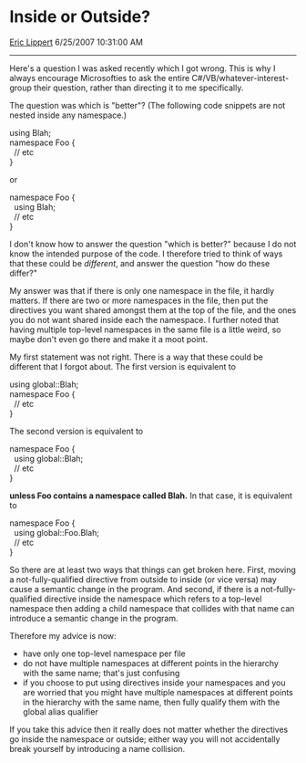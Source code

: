 # Inside or Outside?

[Eric Lippert](https://social.msdn.microsoft.com/profile/Eric%20Lippert) 6/25/2007 10:31:00 AM

-----

Here's a question I was asked recently which I got wrong. This is why I always encourage Microsofties to ask the entire C\#/VB/whatever-interest-group their question, rather than directing it to me specifically.

The question was which is "better"? (The following code snippets are not nested inside any namespace.)

using Blah;  
namespace Foo {  
  // etc  
}

or

namespace Foo {  
  using Blah;  
  // etc  
}

I don't know how to answer the question "which is better?" because I do not know the intended purpose of the code. I therefore tried to think of ways that these could be *different*, and answer the question "how do these differ?"

My answer was that if there is only one namespace in the file, it hardly matters. If there are two or more namespaces in the file, then put the directives you want shared amongst them at the top of the file, and the ones you do not want shared inside each the namespace. I further noted that having multiple top-level namespaces in the same file is a little weird, so maybe don't even go there and make it a moot point.

My first statement was not right. There is a way that these could be different that I forgot about. The first version is equivalent to

using global::Blah;  
namespace Foo {  
  // etc  
}

The second version is equivalent to

namespace Foo {  
  using global::Blah;  
  // etc  
}

**unless Foo contains a namespace called Blah.** In that case, it is equivalent to

namespace Foo {  
  using global::Foo.Blah;  
  // etc  
}

So there are at least two ways that things can get broken here. First, moving a not-fully-qualified directive from outside to inside (or vice versa) may cause a semantic change in the program. And second, if there is a not-fully-qualified directive inside the namespace which refers to a top-level namespace then adding a child namespace that collides with that name can introduce a semantic change in the program.

Therefore my advice is now:

  - have only one top-level namespace per file
  - do not have multiple namespaces at different points in the hierarchy with the same name; that's just confusing
  - if you choose to put using directives inside your namespaces and you are worried that you might have multiple namespaces at different points in the hierarchy with the same name, then fully qualify them with the global alias qualifier

If you take this advice then it really does not matter whether the directives go inside the namespace or outside; either way you will not accidentally break yourself by introducing a name collision.

